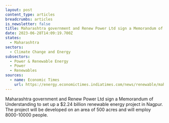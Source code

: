 ```yaml
---
layout: post
content_type: articles
breadcrumbs: articles
is_newsletter: false
title: Maharashtra government and Renew Power Ltd sign a Memorandum of Understanding
date: 2023-06-28T14:09:19.700Z
states:
  - Maharashtra
sectors:
  - Climate Change and Energy
subsectors:
  - Power & Renewable Energy
  - Power
  - Renewables
sources:
  - name: Economic Times
    url: https://energy.economictimes.indiatimes.com/news/renewable/maha-govt-renew-power-sign-mou-for-rs-20k-cr-project-in-nagpur/101229984
---
```

Maharashtra government and Renew Power Ltd sign a Memorandum of Understanding to set up a $2.24 billion renewable energy project in Nagpur. The project will be developed on an area of 500 acres and will employ 8000-10000 people.
